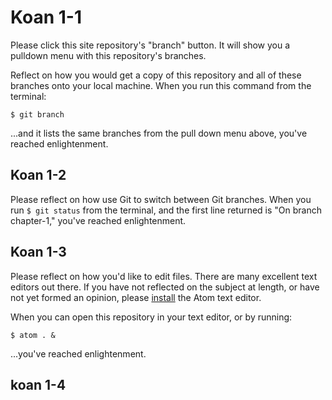 # Koan 1-1

Please click this site repository's "branch" button. It will show you a pulldown menu with this repository's branches.

Reflect on how you would get a copy of this repository and all of these branches onto your local machine. When you run this command from the terminal:

`
$ git branch
`

...and it lists the same branches from the pull down menu above, you've reached enlightenment.

## Koan 1-2

Please reflect on how use Git to switch between Git branches. When you run `$ git status` from the terminal, and the first line returned is "On branch chapter-1," you've reached enlightenment.

## Koan 1-3

Please reflect on how you'd like to edit files. There are many excellent text editors out there. If you have not reflected on the subject at length, or have not yet formed an opinion, please [install](https://flight-manual.atom.io/getting-started/sections/installing-atom/) the Atom text editor.

When you can open this repository in your text editor, or by running:

`$ atom . &`

...you've reached enlightenment.

## koan 1-4
